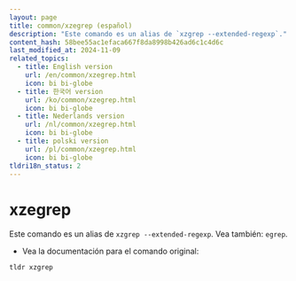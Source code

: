 ```yaml
---
layout: page
title: common/xzegrep (español)
description: "Este comando es un alias de `xzgrep --extended-regexp`."
content_hash: 58bee55ac1efaca667f8da8998b426ad6c1c4d6c
last_modified_at: 2024-11-09
related_topics:
  - title: English version
    url: /en/common/xzegrep.html
    icon: bi bi-globe
  - title: 한국어 version
    url: /ko/common/xzegrep.html
    icon: bi bi-globe
  - title: Nederlands version
    url: /nl/common/xzegrep.html
    icon: bi bi-globe
  - title: polski version
    url: /pl/common/xzegrep.html
    icon: bi bi-globe
tldri18n_status: 2
---
```

# xzegrep

Este comando es un alias de `xzgrep --extended-regexp`.
Vea también: `egrep`.

- Vea la documentación para el comando original:

`tldr xzgrep`
